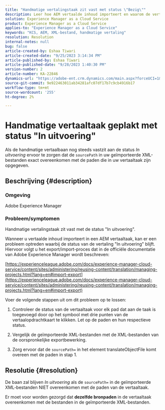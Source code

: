 ```yaml
---
title: "Handmatige vertalingstaak zit vast met status \"Bezig\""
description: Leer hoe AEM vertaalde inhoud importeert en waarom de vertaalstatus vastloopt.
solution: Experience Manager as a Cloud Service
product: Experience Manager as a Cloud Service
applies-to: "Experience Manager as a Cloud Service"
keywords: "KCS, AEM, XML-bestand, handmatige vertaling"
resolution: Resolution
internal-notes: null
bug: false
article-created-by: Eshaa Tiwari
article-created-date: "9/25/2023 3:14:34 PM"
article-published-by: Eshaa Tiwari
article-published-date: "9/28/2023 1:40:30 PM"
version-number: 2
article-number: KA-22846
dynamics-url: "https://adobe-ent.crm.dynamics.com/main.aspx?forceUCI=1&pagetype=entityrecord&etn=knowledgearticle&id=7ee83c3b-b65b-ee11-be6f-6045bd006704"
source-git-commit: 9e922463011ab34281afc07df17b7c9cb4916b17
workflow-type: tm+mt
source-wordcount: '255'
ht-degree: 2%

---
```


# Handmatige vertaaltaak geplakt met status &quot;In uitvoering&quot;


Als de handmatige vertaalbaan nog steeds vastzit aan de status *In uitvoering* ervoor te zorgen dat de `sourcePath` in uw geïmporteerde XML-bestanden exact overeenkomen met de paden die in uw vertaaltaak zijn opgegeven.

## Beschrijving {#description}


### <b>Omgeving</b>

Adobe Experience Manager



### <b>Probleem/symptomen</b>

Handmatige vertalingstaak zit vast met de status &quot;In uitvoering&quot;.



Wanneer u vertaalde inhoud importeert in een AEM vertaaltaak, kan er een probleem optreden waarbij de status van de vertaling &quot;In uitvoering&quot; blijft.  Hiervoor volgt u het export/import-proces dat in de officiële documentatie van Adobe Experience Manager wordt beschreven:



[https://experienceleague.adobe.com/docs/experience-manager-cloud-service/content/sites/administering/reusing-content/translation/managing-projects.html?lang=en#import-export](https://experienceleague.adobe.com/docs/experience-manager-cloud-service/content/sites/administering/reusing-content/translation/managing-projects.html?lang=en#import-export)



Voer de volgende stappen uit om dit probleem op te lossen:



1. Controleer de status van de vertaaltaak voor elk pad dat aan de taak is toegevoegd door op het symbool met drie punten van de vertaalopdrachtkaart te klikken. Let op de paden en hun respectieve status.

2. Vergelijk de geïmporteerde XML-bestanden met de XML-bestanden van de oorspronkelijke exportbewerking.

3. Zorg ervoor dat de `sourcePath=` in het element translateObjectFile komt overeen met de paden in stap 1.




## Resolutie {#resolution}


De baan zal blijven *In uitvoering* als de `sourcePath=` in de geïmporteerde XML-bestanden NIET overeenkomen met de paden van de vertaaltaak.

Er moet voor worden gezorgd dat <b>dezelfde bronpaden</b> in de vertaaltaak overeenkomen met de bestanden in de geïmporteerde XML-bestanden.
